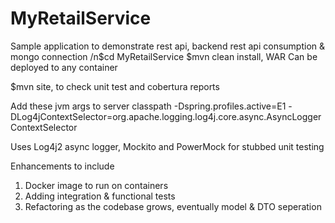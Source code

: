 # MyRetailService

Sample application to demonstrate rest api, backend rest api consumption & mongo connection
/n$cd MyRetailService
$mvn clean install, WAR Can be deployed to any container

$mvn site, to check unit test and cobertura reports

Add these jvm args to server classpath 
 -Dspring.profiles.active=E1 -DLog4jContextSelector=org.apache.logging.log4j.core.async.AsyncLoggerContextSelector
 
 Uses Log4j2 async logger, Mockito and PowerMock for stubbed unit testing
 
Enhancements to include 
1. Docker image to run on containers
2. Adding integration & functional tests
3. Refactoring as the codebase grows, eventually model & DTO seperation